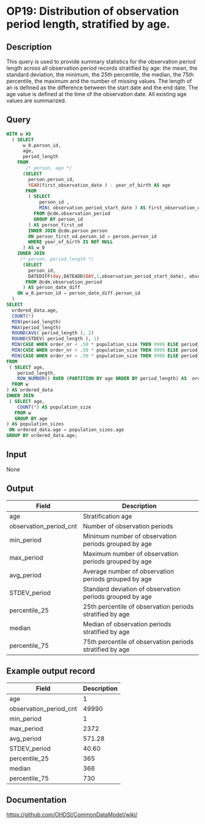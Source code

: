 <!---
Group:observation period
Name:OP19 Distribution of observation period length, stratified by age.
Author:Patrick Ryan
CDM Version: 5.3
-->

# OP19: Distribution of observation period length, stratified by age.

## Description
This query is used to provide summary statistics for the observation period length across all observation period records stratified by age: the mean, the standard deviation, the minimum, the 25th percentile, the median, the 75th percentile, the maximum and the number of missing values.
The length of an is defined as the difference between the start date and the end date.
The age value is defined at the time of the observation date. All existing age values are summarized.

## Query
```sql
WITH w AS
  ( SELECT
      w_0.person_id,
      age,
      period_length
    FROM
       /* person, age */
      (SELECT
        person.person_id,
        YEAR(first_observation_date ) - year_of_birth AS age
       FROM
        ( SELECT
            person_id ,
            MIN( observation_period_start_date ) AS first_observation_date
          FROM @cdm.observation_period
          GROUP BY person_id
        ) AS person_first_od
        INNER JOIN @cdm.person person
        ON person_first_od.person_id = person.person_id
        WHERE year_of_birth IS NOT NULL
      ) AS w_0
    INNER JOIN  
     /* person, period_length */
      (SELECT
        person_id,
        DATEDIFF(day,DATEADD(DAY,1,observation_period_start_date), observation_period_end_date) AS period_length
       FROM @cdm.observation_period
      ) AS person_date_diff  
    ON w_0.person_id = person_date_diff.person_id  
  )
SELECT
  ordered_data.age,
  COUNT(*)                                                                         AS observation_periods_cnt,
  MIN(period_length)                                                               AS min_period,
  MAX(period_length)                                                               AS max_period,
  ROUND(AVG( period_length ), 2)                                                   AS avg_period,
  ROUND(STDEV( period_length ), 1)                                                 AS STDEV_period,
  MIN(CASE WHEN order_nr < .50 * population_size THEN 9999 ELSE period_length END) AS percentile_25,
  MIN(CASE WHEN order_nr < .50 * population_size THEN 9999 ELSE period_length END) AS median,
  MIN(CASE WHEN order_nr < .50 * population_size THEN 9999 ELSE period_length END) AS percentile_75
FROM
 ( SELECT age,
    period_length,
    ROW_NUMBER() OVER (PARTITION BY age ORDER BY period_length) AS  order_nr
  FROM w
) AS ordered_data
INNER JOIN
 ( SELECT age,
    COUNT(*) AS population_size
   FROM w
   GROUP BY age
) AS population_sizes
 ON ordered_data.age = population_sizes.age
GROUP BY ordered_data.age;
```

## Input

None

## Output

| Field |  Description |
| --- | --- |
| age | Stratification age |
| observation_period_cnt | Number of observation periods |
| min_period | Minimum number of observation periods grouped by age |
| max_period | Maximum number of observation periods grouped by age |
| avg_period | Average number of observation periods grouped by age |
| STDEV_period | Standard deviation of observation periods grouped by age |
| percentile_25 | 25th percentile of observation periods stratified by age |
| median | Median of observation periods stratified by age |
| percentile_75   | 75th percentile of observation periods stratified by age |

## Example output record

|  Field |  Description |
| --- | --- |
| age |  1 |
| observation_period_cnt |  49990 |
| min_period |  1 |
| max_period |  2372 |
| avg_period |  571.28 |
| STDEV_period |  40.60 |
| percentile_25 |  365 |
| median |  366 |
| percentile_75   |  730 |

## Documentation
https://github.com/OHDSI/CommonDataModel/wiki/
